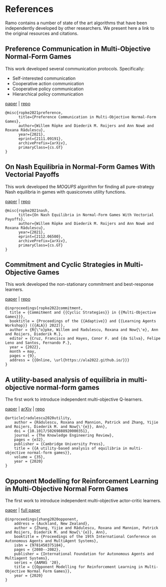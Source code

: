 # References
Ramo contains a number of state of the art algorithms that have been independently developed by other researchers. We present here a link to the original resources and citations.

## Preference Communication in Multi-Objective Normal-Form Games
This work developed several communication protocols. Specifically:
- Self-interested communication
- Cooperative action communication
- Cooperative policy communication
- Hierarchical policy communication 

[paper](https://arxiv.org/abs/2111.09191) | [repo](https://github.com/wilrop/communication_monfg)

```
@misc{ropke2021preference,
      title={Preference Communication in Multi-Objective Normal-Form Games}, 
      author={Willem Röpke and Diederik M. Roijers and Ann Nowé and Roxana Rădulescu},
      year={2021},
      eprint={2111.09191},
      archivePrefix={arXiv},
      primaryClass={cs.GT}
}
```

## On Nash Equilibria in Normal-Form Games With Vectorial Payoffs
This work developed the *MOQUPS* algorithm for finding all pure-strategy Nash equilibria in games with quasiconvex utility functions.

[paper](https://arxiv.org/abs/2112.06500) | [repo](https://github.com/wilrop/MOQUPS)

```
@misc{ropke2021nash,
      title={On Nash Equilibria in Normal-Form Games With Vectorial Payoffs}, 
      author={Willem Röpke and Diederik M. Roijers and Ann Nowé and Roxana Rădulescu},
      year={2021},
      eprint={2112.06500},
      archivePrefix={arXiv},
      primaryClass={cs.GT}
}
```

## Commitment and Cyclic Strategies in Multi-Objective Games
This work developed the non-stationary commitment and best-response learners.

[paper](https://ala2022.github.io/papers/ALA2022_paper_25.pdf) | [repo](https://github.com/wilrop/Cyclic-Equilibria-MONFG)

```
@inproceedings{ropke2022commitment,
  title = {Commitment and {{Cyclic Strategies}} in {{Multi-Objective Games}}},
  booktitle = {Proceedings of the {{Adaptive}} and {{Learning Agents Workshop}} ({{ALA}} 2022)},
  author = {R{\"o}pke, Willem and Radulescu, Roxana and Now{\'e}, Ann and Roijers, Diederik M.},
  editor = {Cruz, Francisco and Hayes, Conor F. and {da Silva}, Felipe Leno and Santos, Fernando P.},
  year = {2022},
  month = may,
  pages = {9},
  address = {{Online, \url{https://ala2022.github.io/}}}
}
```

## A utility-based analysis of equilibria in multi-objective normal-form games
The first work to introduce independent multi-objective Q-learners.

[paper](https://www.cambridge.org/core/journals/knowledge-engineering-review/article/abs/utilitybased-analysis-of-equilibria-in-multiobjective-normalform-games/00229BD20BB55C72B7DF80007E5725E1) | [arXiv](https://arxiv.org/abs/2001.08177) | [repo](https://github.com/rradules/equilibria_monfg)

```
@article{radulescu2020utility,
    author = {Rădulescu, Roxana and Mannion, Patrick and Zhang, Yijie and Roijers, Diederik M. and Now{\'{e}}, Ann},
    doi = {10.1017/S0269888920000351},
    journal = {The Knowledge Engineering Review},
    pages = {e32},
    publisher = {Cambridge University Press},
    title = {{A utility-based analysis of equilibria in multi-objective normal-form games}},
    volume = {35},
    year = {2020}
}
```

## Opponent Modelling for Reinforcement Learning in Multi-Objective Normal Form Games
The first work to introduce independent multi-objective actor-critic learners.

[paper](https://www.ifaamas.org/Proceedings/aamas2020/pdfs/p2080.pdf) | [full paper](https://ala2020.vub.ac.be/papers/ALA2020_paper_32.pdf)

```
@inproceedings{zhang2020opponent,
    address = {Auckland, New Zealand},
    author = {Zhang, Yijie and Rădulescu, Roxana and Mannion, Patrick and Roijers, Diederik M. and Now{\'{e}}, Ann},
    booktitle = {Proceedings of the 19th International Conference on Autonomous Agents and MultiAgent Systems},
    isbn = {9781450375184},
    pages = {2080--2082},
    publisher = {International Foundation for Autonomous Agents and Multiagent Systems},
    series = {AAMAS '20},
    title = {{Opponent Modelling for Reinforcement Learning in Multi-Objective Normal Form Games}},
    year = {2020}
}
```